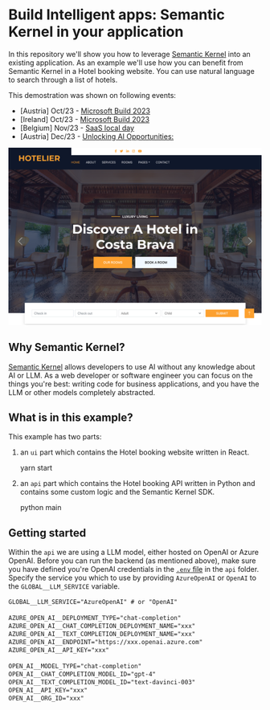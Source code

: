 # Build Intelligent apps: Semantic Kernel in your application

In this repository we'll show you how to leverage [Semantic Kernel](https://github.com/microsoft/semantic-kernel) into an existing application. As an example we'll use how you can benefit from Semantic Kernel in a Hotel booking website. You can use natural language to search through a list of hotels.

This demostration was shown on following events:

- [Austria] Oct/23 - [Microsoft Build 2023](https://pulse.microsoft.com/de-at/transform-de-at/na/fa2-microsoft-build-austria/)
- [Ireland] Oct/23 - [Microsoft Build 2023](https://msevents.microsoft.com/event?id=3755029226)
- [Belgium] Nov/23 - [SaaS local day](https://msevents.microsoft.com/event?id=1131853098)
- [Austria] Dec/23 - [Unlocking AI Opportunities:](https://msevents.microsoft.com/event?id=1236497086)

![Hotel website](./img/hotel-website.png)

## Why Semantic Kernel?

[Semantic Kernel](https://github.com/microsoft/semantic-kernel) allows developers to use AI without any knowledge about AI or LLM. As a web developer or software engineer you can focus on the things you're best: writing code for business applications, and you have the LLM or other models completely abstracted.

## What is in this example?

This example has two parts:

1. an `ui` part which contains the Hotel booking website written in React.
   
   yarn start
    
2. an `api` part which contains the Hotel booking API written in Python and contains some custom logic and the Semantic Kernel SDK.

    python main

## Getting started

Within the `api` we are using a LLM model, either hosted on OpenAI or Azure OpenAI. Before you can run the backend (as mentioned above), make sure you have defined you're OpenAI credentials in the [`.env` file](https://github.com/Azure-For-Everyone/sk-hotelfiltering/blob/main/api/.env) in the `api` folder. Specify the service you which to use by providing `AzureOpenAI` or `OpenAI` to the `GLOBAL__LLM_SERVICE` variable.

    GLOBAL__LLM_SERVICE="AzureOpenAI" # or "OpenAI"

    AZURE_OPEN_AI__DEPLOYMENT_TYPE="chat-completion"
    AZURE_OPEN_AI__CHAT_COMPLETION_DEPLOYMENT_NAME="xxx"
    AZURE_OPEN_AI__TEXT_COMPLETION_DEPLOYMENT_NAME="xxx"
    AZURE_OPEN_AI__ENDPOINT="https://xxx.openai.azure.com"
    AZURE_OPEN_AI__API_KEY="xxx"

    OPEN_AI__MODEL_TYPE="chat-completion"
    OPEN_AI__CHAT_COMPLETION_MODEL_ID="gpt-4"
    OPEN_AI__TEXT_COMPLETION_MODEL_ID="text-davinci-003"
    OPEN_AI__API_KEY="xxx"
    OPEN_AI__ORG_ID="xxx"